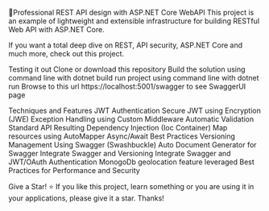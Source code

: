 🥇Professional REST API design with ASP.NET Core WebAPI
This project is an example of lightweight and extensible infrastructure for building RESTful Web API with ASP.NET Core.

 
If you want a total deep dive on REST, API security, ASP.NET Core and much more, check out this project.

Testing it out
Clone or download this repository
Build the solution using command line with dotnet build
run project using command line with dotnet run
Browse to this url https://localhost:5001/swagger to see SwaggerUI page

Techniques and Features
JWT Authentication
Secure JWT using Encryption (JWE)
Exception Handling using Custom Middleware
Automatic Validation
Standard API Resulting
Dependency Injection (Ioc Container)
Map resources using AutoMapper
Async/Await Best Practices
Versioning Management
Using Swagger (Swashbuckle)
Auto Document Generator for Swagger
Integrate Swagger and Versioning
Integrate Swagger and JWT/OAuth Authentication
MonogoDb geolocation feature leveraged
Best Practices for Performance and Security

Give a Star! ⭐️
If you like this project, learn something or you are using it in your applications, please give it a star. Thanks!
